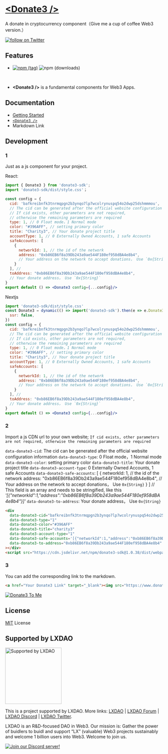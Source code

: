 # [&lt;Donate3 /&gt;](https://donate3.xyz/)

A donate in cryptocurrency component（Give me a cup of coffee Web3 version.）


<a href="https://twitter.com/intent/follow?screen_name=donate3official">
        <img src="https://img.shields.io/twitter/follow/donate3official?style=social&logo=X"
            alt="follow on Twitter"></a>

## Features

- [![npm (tag)](https://img.shields.io/npm/v/donate3-sdk)](https://www.npmjs.com/package/donate3-sdk) ![npm (downloads)](https://img.shields.io/npm/dm/donate3-sdk)

<br>

-   <b>\<Donate3 \/\></b> is a fundamental components for Web3 Apps.

## Documentation

- [Getting Started](https://donate3.xyz/)
- [`<Donate3 />`](https://donate3.xyz/components/Donate3)
- Markdown Link

## Development

### 1
Just as a js component for your project.

React:
```jsx
import { Donate3 } from 'donate3-sdk';
import 'donate3-sdk/dist/style.css'；

const config = {
  cid: 'bafkreibnfk3tnrmqpgn2b3ynqo7lp7wcolrynuspq54o2dwp25dshmmmou',
  // The cid can be generated after the official website configuration information
  // If cid exists, other parameters are not required,
  // otherwise the remaining parameters are required
  type: 1, // 0 Float mode，1 Normal mode
  color: "#396AFF", // setting primary color
  title: "Charity3", // Your donate project title
  accountType: 1, // 0 Externally Owned Accounts, 1 safe Accounts
  safeAccounts: [
    {
      networkId: 1, // the id of the network
      address: "0xb86EB6f8a39Db243a9ae544F180ef958dBA4e8b4",
      // Your address on the network to accept donations， Use `0x{String}`
    }
  ], //
  toAddress: "0xb86EB6f8a39Db243a9ae544F180ef958dBA4e8b4",
  // Your donate address， Use `0x{String}`
}
export default () => <Donate3 config={...config}/>
```
Nextjs
```jsx
import 'donate3-sdk/dist/style.css'
const Donate3 = dynamic(() => import('donate3-sdk').then(e => e.Donate3), {
  ssr: false,
})
const config = {
  cid: 'bafkreibnfk3tnrmqpgn2b3ynqo7lp7wcolrynuspq54o2dwp25dshmmmou',
  // The cid can be generated after the official website configuration information
  // If cid exists, other parameters are not required,
  // otherwise the remaining parameters are required
  type: 1, // 0 Float mode，1 Normal mode
  color: "#396AFF", // setting primary color
  title: "Charity3", // Your donate project title
  accountType: 1, // 0 Externally Owned Accounts, 1 safe Accounts
  safeAccounts: [
    {
      networkId: 1, // the id of the network
      address: "0xb86EB6f8a39Db243a9ae544F180ef958dBA4e8b4",
      // Your address on the network to accept donations， Use `0x{String}`
    }
  ], //
  toAddress: "0xb86EB6f8a39Db243a9ae544F180ef958dBA4e8b4",
  // Your donate address， Use `0x{String}`
}
export default () => <Donate3 config={...config}/>
```

### 2

Import a js CDN url to your own website;
`If cid exists, other parameters are not required, otherwise the remaining parameters are required`

`data-donate3-cid`: The cid can be generated after the official website configuration information
`data-donate3-type`: 0 Float mode，1 Normal mode
`data-donate3-color`: setting primary color
`data-donate3-title`: Your donate project title
`data-donate3-account-type`: 0 Externally Owned Accounts, 1 safe Accounts
`data-donate3-safe-accounts`: [
{
networkId: 1, // the id of the network
address: "0xb86EB6f8a39Db243a9ae544F180ef958dBA4e8b4",
// Your address on the network to accept donations， Use `0x{String}`
}
] // This field is an array and needs to be stringified, like this _'[{"networkId":1,"address":"0xb86EB6f8a39Db243a9ae544F180ef958dBA4e8b4"}]'_
`data-donate3-to-address`: Your donate address， Use `0x{String}`

```html
<div
  data-donate3-cid="bafkreibnfk3tnrmqpgn2b3ynqo7lp7wcolrynuspq54o2dwp25dshmmmou"
  data-donate3-type="1"
  data-donate3-color="#396AFF"
  data-donate3-title="charity3"
  data-donate3-account-type="1"
  data-donate3-safe-accounts='[{"networkId":1,"address":"0xb86EB6f8a39Db243a9ae544F180ef958dBA4e8b4"}]'
  data-donate3-to-address="0xb86EB6f8a39Db243a9ae544F180ef958dBA4e8b4"
></div>
<script src="https://cdn.jsdelivr.net/npm/donate3-sdk@1.0.38/dist/webpack/bundle.js"></script>
```

### 3

You can add the corresponding link to the markdown.

```html
<a href="Your Donate3 Link" target="_blank"><img src="https://www.donate3.xyz/Donate3ToMe.svg" alt="Donate3 To Me"></a>
```

<a href="https://www.donate3.xyz/demo" target="_blank"><img src="https://www.donate3.xyz/Donate3ToMe.svg" alt="Donate3 To Me"></a>

## License

[MIT](/LICENSE) License

## Supported by LXDAO

<a target="_blank" href="https://lxdao.io/"><img alt="Supported by LXDAO" src="https://bafkreib7wsfivsbtinvx7yfou2b556ab32pojbjutkxfhh7v3y45qkevui.ipfs.nftstorage.link/" width="180" /></a>

This is a project supported by LXDAO. More links: [LXDAO](https://lxdao.io/) | [LXDAO Forum](https://forum.lxdao.io/) | [LXDAO Discord](https://discord.lxdao.io) | [LXDAO Twitter](https://twitter.com/LXDAO_Official).

LXDAO is an R&D-focused DAO in Web3. Our mission is: Gather the power of buidlers to buidl and support “LX” (valuable) Web3 projects sustainably and welcome 1 billion users into Web3. Welcome to join us.

[![Join our Discord server!](https://invidget.switchblade.xyz/HtcDdPgJ7D)](http://discord.gg/HtcDdPgJ7D)
